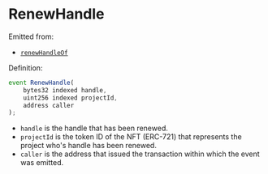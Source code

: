 # RenewHandle

Emitted from:

* [`renewHandleOf`](../write/renewhandleof.md)

Definition:

```javascript
event RenewHandle(
    bytes32 indexed handle,
    uint256 indexed projectId,
    address caller
);
```

* `handle` is the handle that has been renewed.
* `projectId` is the token ID of the NFT \(ERC-721\) that represents the project who's handle has been renewed.
* `caller` is the address that issued the transaction within which the event was emitted.

